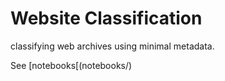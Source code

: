 Website Classification
==============================

classifying web archives using minimal metadata.

See [notebooks[(notebooks/)
